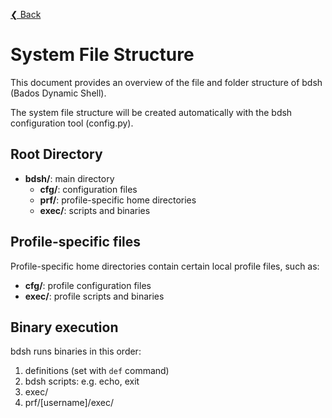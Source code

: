 [❮ Back](.)

# System File Structure

This document provides an overview of the file and folder structure of bdsh (Bados Dynamic Shell).

The system file structure will be created automatically with the bdsh configuration tool (config.py).

## Root Directory

- **bdsh/**: main directory
  - **cfg/**: configuration files
  - **prf/**: profile-specific home directories
  - **exec/**: scripts and binaries

## Profile-specific files

Profile-specific home directories contain certain local profile files, such as:

- **cfg/**: profile configuration files
- **exec/**: profile scripts and binaries

## Binary execution

bdsh runs binaries in this order:

1. definitions (set with `def` command)
2. bdsh scripts: e.g. echo, exit
3. exec/
4. prf/[username]/exec/
